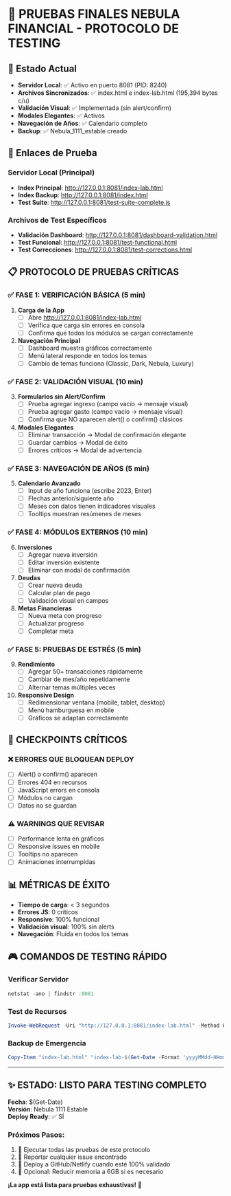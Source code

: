 # 🧪 PRUEBAS FINALES NEBULA FINANCIAL - PROTOCOLO DE TESTING

## 🎯 Estado Actual
- **Servidor Local**: ✅ Activo en puerto 8081 (PID: 8240)
- **Archivos Sincronizados**: ✅ index.html e index-lab.html (195,394 bytes c/u)
- **Validación Visual**: ✅ Implementada (sin alert/confirm)
- **Modales Elegantes**: ✅ Activos
- **Navegación de Años**: ✅ Calendario completo
- **Backup**: ✅ Nebula_1111_estable creado

## 🔗 Enlaces de Prueba
### Servidor Local (Principal)
- **Index Principal**: http://127.0.0.1:8081/index-lab.html
- **Index Backup**: http://127.0.0.1:8081/index.html
- **Test Suite**: http://127.0.0.1:8081/test-suite-complete.js

### Archivos de Test Específicos
- **Validación Dashboard**: http://127.0.0.1:8081/dashboard-validation.html
- **Test Funcional**: http://127.0.0.1:8081/test-functional.html
- **Test Correcciones**: http://127.0.0.1:8081/test-corrections.html

## 📋 PROTOCOLO DE PRUEBAS CRÍTICAS

### ✅ FASE 1: VERIFICACIÓN BÁSICA (5 min)
1. **Carga de la App**
   - [ ] Abre http://127.0.0.1:8081/index-lab.html
   - [ ] Verifica que carga sin errores en consola
   - [ ] Confirma que todos los módulos se cargan correctamente
   
2. **Navegación Principal**
   - [ ] Dashboard muestra gráficos correctamente
   - [ ] Menú lateral responde en todos los temas
   - [ ] Cambio de temas funciona (Classic, Dark, Nebula, Luxury)

### ✅ FASE 2: VALIDACIÓN VISUAL (10 min)
3. **Formularios sin Alert/Confirm**
   - [ ] Prueba agregar ingreso (campo vacío → mensaje visual)
   - [ ] Prueba agregar gasto (campo vacío → mensaje visual)
   - [ ] Confirma que NO aparecen alert() o confirm() clásicos
   
4. **Modales Elegantes**
   - [ ] Eliminar transacción → Modal de confirmación elegante
   - [ ] Guardar cambios → Modal de éxito
   - [ ] Errores críticos → Modal de advertencia

### ✅ FASE 3: NAVEGACIÓN DE AÑOS (5 min)
5. **Calendario Avanzado**
   - [ ] Input de año funciona (escribe 2023, Enter)
   - [ ] Flechas anterior/siguiente año
   - [ ] Meses con datos tienen indicadores visuales
   - [ ] Tooltips muestran resúmenes de meses

### ✅ FASE 4: MÓDULOS EXTERNOS (10 min)
6. **Inversiones**
   - [ ] Agregar nueva inversión
   - [ ] Editar inversión existente
   - [ ] Eliminar con modal de confirmación
   
7. **Deudas**
   - [ ] Crear nueva deuda
   - [ ] Calcular plan de pago
   - [ ] Validación visual en campos
   
8. **Metas Financieras**
   - [ ] Nueva meta con progreso
   - [ ] Actualizar progreso
   - [ ] Completar meta

### ✅ FASE 5: PRUEBAS DE ESTRÉS (5 min)
9. **Rendimiento**
   - [ ] Agregar 50+ transacciones rápidamente
   - [ ] Cambiar de mes/año repetidamente
   - [ ] Alternar temas múltiples veces
   
10. **Responsive Design**
    - [ ] Redimensionar ventana (mobile, tablet, desktop)
    - [ ] Menú hamburguesa en mobile
    - [ ] Gráficos se adaptan correctamente

## 🚨 CHECKPOINTS CRÍTICOS

### ❌ ERRORES QUE BLOQUEAN DEPLOY
- [ ] Alert() o confirm() aparecen
- [ ] Errores 404 en recursos
- [ ] JavaScript errors en consola
- [ ] Módulos no cargan
- [ ] Datos no se guardan

### ⚠️ WARNINGS QUE REVISAR
- [ ] Performance lenta en gráficos
- [ ] Responsive issues en mobile
- [ ] Tooltips no aparecen
- [ ] Animaciones interrumpidas

## 📊 MÉTRICAS DE ÉXITO
- **Tiempo de carga**: < 3 segundos
- **Errores JS**: 0 críticos
- **Responsive**: 100% funcional
- **Validación visual**: 100% sin alerts
- **Navegación**: Fluida en todos los temas

## 🎮 COMANDOS DE TESTING RÁPIDO

### Verificar Servidor
```powershell
netstat -ano | findstr :8081
```

### Test de Recursos
```powershell
Invoke-WebRequest -Uri "http://127.0.0.1:8081/index-lab.html" -Method HEAD
```

### Backup de Emergencia
```powershell
Copy-Item "index-lab.html" "index-lab-$(Get-Date -Format 'yyyyMMdd-HHmmss').backup.html"
```

---

## ✨ ESTADO: LISTO PARA TESTING COMPLETO
**Fecha**: $(Get-Date)  
**Versión**: Nebula 1111 Estable  
**Deploy Ready**: ✅ SÍ  

### Próximos Pasos:
1. 🧪 Ejecutar todas las pruebas de este protocolo
2. 📝 Reportar cualquier issue encontrado
3. 🚀 Deploy a GitHub/Netlify cuando esté 100% validado
4. 🎯 Opcional: Reducir memoria a 6GB si es necesario

**¡La app está lista para pruebas exhaustivas!** 🚀
